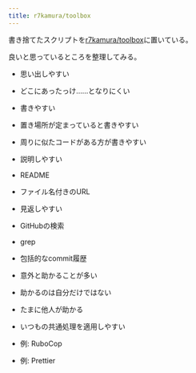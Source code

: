 ```yaml
---
title: r7kamura/toolbox
---
```

書き捨てたスクリプトを[r7kamura/toolbox](https://github.com/r7kamura/toolbox)に置いている。

良いと思っているところを整理してみる。

*   思い出しやすい

*   どこにあったっけ……となりにくい

*   書きやすい

*   置き場所が定まっていると書きやすい
*   周りに似たコードがある方が書きやすい

*   説明しやすい

*   README
*   ファイル名付きのURL

*   見返しやすい

*   GitHubの検索
*   grep
*   包括的なcommit履歴

*   意外と助かることが多い

*   助かるのは自分だけではない
*   たまに他人が助かる

*   いつもの共通処理を適用しやすい

*   例: RuboCop
*   例: Prettier

